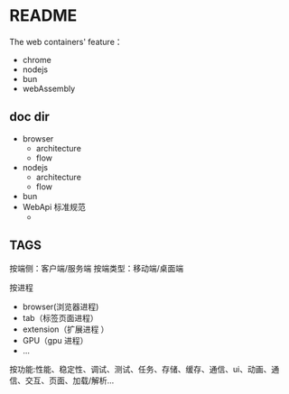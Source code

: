 # README

The web containers' feature：

- chrome
- nodejs
- bun
- webAssembly

## doc dir

- browser
  - architecture
  - flow
- nodejs
  - architecture
  - flow
- bun
- WebApi 标准规范
  - <specific>

## TAGS

按端侧：客户端/服务端
按端类型：移动端/桌面端

按进程

- browser(浏览器进程)
- tab（标签页面进程）
- extension（扩展进程 ）
- GPU（gpu 进程）
- ...

按功能:性能、稳定性、调试、测试、任务、存储、缓存、通信、ui、动画、通信、交互、页面、加载/解析...
